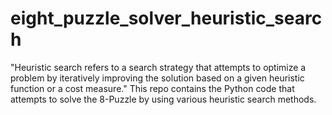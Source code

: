 # eight_puzzle_solver_heuristic_search
"Heuristic search refers to a search strategy that attempts to optimize a problem by iteratively improving the solution based on a given heuristic function or a cost measure." This repo contains the Python code that attempts to solve the 8-Puzzle by using various heuristic search methods.
